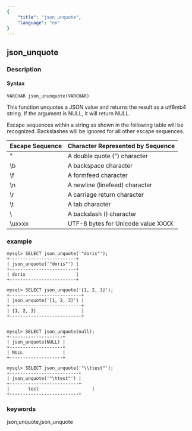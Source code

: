 ```yaml
---
{
    "title": "json_unquote",
    "language": "en"
}
---
```


<!-- 
Licensed to the Apache Software Foundation (ASF) under one
or more contributor license agreements.  See the NOTICE file
distributed with this work for additional information
regarding copyright ownership.  The ASF licenses this file
to you under the Apache License, Version 2.0 (the
"License"); you may not use this file except in compliance
with the License.  You may obtain a copy of the License at

  http://www.apache.org/licenses/LICENSE-2.0

Unless required by applicable law or agreed to in writing,
software distributed under the License is distributed on an
"AS IS" BASIS, WITHOUT WARRANTIES OR CONDITIONS OF ANY
KIND, either express or implied.  See the License for the
specific language governing permissions and limitations
under the License.
-->

## json_unquote
### Description
#### Syntax

`VARCHAR json_ununquote(VARCHAR)`

This function unquotes a JSON value and returns the result as a utf8mb4 string. If the argument is NULL, it will return NULL.

Escape sequences within a string as shown in the following table will be recognized. Backslashes will be ignored for all other escape sequences.

| Escape Sequence | Character Represented by Sequence  |
|-----------------|------------------------------------|
| \"              | A double quote (") character       |
| \b              | A backspace character              |
| \f              | A formfeed character               |
| \n              | A newline (linefeed) character     |
| \r              | A carriage return character        |
| \t              | A tab character                    |
| \\              | A backslash (\) character          |
| \uxxxx          | UTF-8 bytes for Unicode value XXXX |



### example

```
mysql> SELECT json_unquote('"doris"');
+-------------------------+
| json_unquote('"doris"') |
+-------------------------+
| doris                   |
+-------------------------+

mysql> SELECT json_unquote('[1, 2, 3]');
+---------------------------+
| json_unquote('[1, 2, 3]') |
+---------------------------+
| [1, 2, 3]                 |
+---------------------------+


mysql> SELECT json_unquote(null);
+--------------------+
| json_unquote(NULL) |
+--------------------+
| NULL               |
+--------------------+

mysql> SELECT json_unquote('"\\ttest"');
+--------------------------+
| json_unquote('"\ttest"') |
+--------------------------+
|       test                    |
+--------------------------+
```
### keywords
json,unquote,json_unquote
